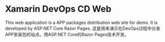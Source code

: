 # Xamarin DevOps CD Web

This web application is a APP packages distribution web site for demo. It is developed by ASP.NET Core Razor Pages.
这是用来演示在DevOps过程中分发APP安装包的站点。用ASP.NET Core的Razor Pages技术开发。
